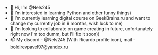 - 👋 Hi, I’m @Nels245
- 👀 I’m interested in learning Python and other funny things)
- 🌱 I’m currently learning digital course on GeekBrains.ru and want to change my currently job in 9 months, wish luck to me)
- 💞️ I’m looking to collaborate on game creating in future, unfortunately right now I'm too dumm, but I'll fix it soon))
- 📫 My discord - @Nels245 (With Ricardo profile icon), mail - boldirevpavel97@yandex.ru
<!---
Nels245/Nels245 is a ✨ special ✨ repository because its `README.md` (this file) appears on your GitHub profile.
You can click the Preview link to take a look at your changes.
--->
